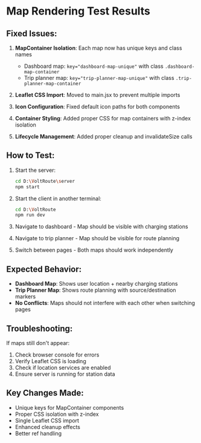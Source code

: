 # Map Rendering Test Results

## Fixed Issues:

1. **MapContainer Isolation**: Each map now has unique keys and class names
   - Dashboard map: `key="dashboard-map-unique"` with class `.dashboard-map-container`
   - Trip planner map: `key="trip-planner-map-unique"` with class `.trip-planner-map-container`

2. **Leaflet CSS Import**: Moved to main.jsx to prevent multiple imports

3. **Icon Configuration**: Fixed default icon paths for both components

4. **Container Styling**: Added proper CSS for map containers with z-index isolation

5. **Lifecycle Management**: Added proper cleanup and invalidateSize calls

## How to Test:

1. Start the server:
   ```bash
   cd D:\VoltRoute\server
   npm start
   ```

2. Start the client in another terminal:
   ```bash
   cd D:\VoltRoute
   npm run dev
   ```

3. Navigate to dashboard - Map should be visible with charging stations
4. Navigate to trip planner - Map should be visible for route planning
5. Switch between pages - Both maps should work independently

## Expected Behavior:

- **Dashboard Map**: Shows user location + nearby charging stations
- **Trip Planner Map**: Shows route planning with source/destination markers
- **No Conflicts**: Maps should not interfere with each other when switching pages

## Troubleshooting:

If maps still don't appear:
1. Check browser console for errors
2. Verify Leaflet CSS is loading
3. Check if location services are enabled
4. Ensure server is running for station data

## Key Changes Made:

- Unique keys for MapContainer components
- Proper CSS isolation with z-index
- Single Leaflet CSS import
- Enhanced cleanup effects
- Better ref handling
